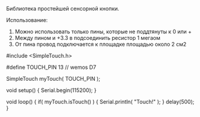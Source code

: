 Библиотека простейшей сенсорной кнопки.

Использование:
1. Можно использовать только пины, которые не поддтянуты к 0 или +
2. Между пином и +3.3 в подсоединить ресистор 1 мегаом
3. От пина провод подключается к площадке площадью около 2 см2

#include <SimpleTouch.h>

#define TOUCH_PIN 13 // wemos D7

SimpleTouch myTouch( TOUCH_PIN );

void setup() {
	Serial.begin(115200);
}

void loop() {
	if( myTouch.isTouch() ) { Serial.println( "Touch!" ); }
	delay(500);
}
